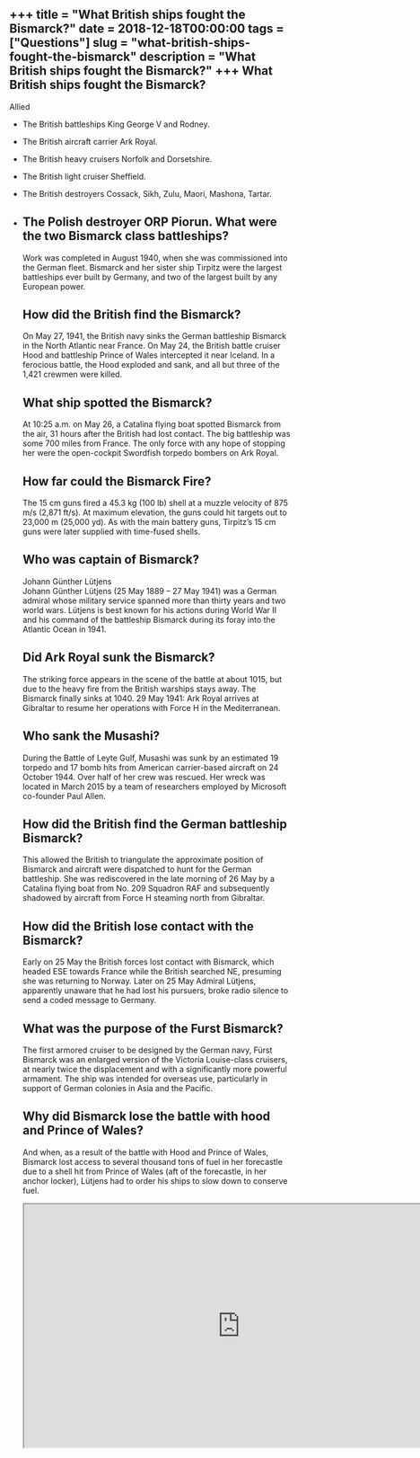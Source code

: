 +++
title = "What British ships fought the Bismarck?"
date = 2018-12-18T00:00:00
tags = ["Questions"]
slug = "what-british-ships-fought-the-bismarck"
description = "What British ships fought the Bismarck?"
+++
What British ships fought the Bismarck?
---------------------------------------

Allied

- The British battleships King George V and Rodney.
- The British aircraft carrier Ark Royal.
- The British heavy cruisers Norfolk and Dorsetshire.
- The British light cruiser Sheffield.
- The British destroyers Cossack, Sikh, Zulu, Maori, Mashona, Tartar.
- The Polish destroyer ORP Piorun. What were the two Bismarck class battleships?
    ---------------------------------------------
    
    Work was completed in August 1940, when she was commissioned into the German fleet. Bismarck and her sister ship Tirpitz were the largest battleships ever built by Germany, and two of the largest built by any European power.
    
    How did the British find the Bismarck?
    --------------------------------------
    
    On May 27, 1941, the British navy sinks the German battleship Bismarck in the North Atlantic near France. On May 24, the British battle cruiser Hood and battleship Prince of Wales intercepted it near Iceland. In a ferocious battle, the Hood exploded and sank, and all but three of the 1,421 crewmen were killed.
    
    What ship spotted the Bismarck?
    -------------------------------
    
    At 10:25 a.m. on May 26, a Catalina flying boat spotted Bismarck from the air, 31 hours after the British had lost contact. The big battleship was some 700 miles from France. The only force with any hope of stopping her were the open-cockpit Swordfish torpedo bombers on Ark Royal.
    
    How far could the Bismarck Fire?
    --------------------------------
    
    The 15 cm guns fired a 45.3 kg (100 lb) shell at a muzzle velocity of 875 m/s (2,871 ft/s). At maximum elevation, the guns could hit targets out to 23,000 m (25,000 yd). As with the main battery guns, Tirpitz’s 15 cm guns were later supplied with time-fused shells.
    
    Who was captain of Bismarck?
    ----------------------------
    
    Johann Günther Lütjens  
    Johann Günther Lütjens (25 May 1889 – 27 May 1941) was a German admiral whose military service spanned more than thirty years and two world wars. Lütjens is best known for his actions during World War II and his command of the battleship Bismarck during its foray into the Atlantic Ocean in 1941.
    
    Did Ark Royal sunk the Bismarck?
    --------------------------------
    
    The striking force appears in the scene of the battle at about 1015, but due to the heavy fire from the British warships stays away. The Bismarck finally sinks at 1040. 29 May 1941: Ark Royal arrives at Gibraltar to resume her operations with Force H in the Mediterranean.
    
    Who sank the Musashi?
    ---------------------
    
    During the Battle of Leyte Gulf, Musashi was sunk by an estimated 19 torpedo and 17 bomb hits from American carrier-based aircraft on 24 October 1944. Over half of her crew was rescued. Her wreck was located in March 2015 by a team of researchers employed by Microsoft co-founder Paul Allen.
    
    How did the British find the German battleship Bismarck?
    --------------------------------------------------------
    
    This allowed the British to triangulate the approximate position of Bismarck and aircraft were dispatched to hunt for the German battleship. She was rediscovered in the late morning of 26 May by a Catalina flying boat from No. 209 Squadron RAF and subsequently shadowed by aircraft from Force H steaming north from Gibraltar.
    
    How did the British lose contact with the Bismarck?
    ---------------------------------------------------
    
    Early on 25 May the British forces lost contact with Bismarck, which headed ESE towards France while the British searched NE, presuming she was returning to Norway. Later on 25 May Admiral Lütjens, apparently unaware that he had lost his pursuers, broke radio silence to send a coded message to Germany.
    
    What was the purpose of the Furst Bismarck?
    -------------------------------------------
    
    The first armored cruiser to be designed by the German navy, Fürst Bismarck was an enlarged version of the Victoria Louise-class cruisers, at nearly twice the displacement and with a significantly more powerful armament. The ship was intended for overseas use, particularly in support of German colonies in Asia and the Pacific.
    
    Why did Bismarck lose the battle with hood and Prince of Wales?
    ---------------------------------------------------------------
    
    And when, as a result of the battle with Hood and Prince of Wales, Bismarck lost access to several thousand tons of fuel in her forecastle due to a shell hit from Prince of Wales (aft of the forecastle, in her anchor locker), Lütjens had to order his ships to slow down to conserve fuel.
    
    <iframe allow="accelerometer; autoplay; clipboard-write; encrypted-media; gyroscope; picture-in-picture" allowfullscreen="" class="__youtube_prefs__  epyt-is-override  no-lazyload" data-no-lazy="1" data-origheight="433" data-origwidth="770" data-skipgform_ajax_framebjll="" height="433" id="_ytid_53932" loading="lazy" src="https://www.youtube.com/embed/9cFOAG0wfBw?enablejsapi=1&autoplay=0&cc_load_policy=0&cc_lang_pref=&iv_load_policy=1&loop=0&modestbranding=0&rel=1&fs=1&playsinline=0&autohide=2&theme=dark&color=red&controls=1&" title="YouTube player" width="770"></iframe>
